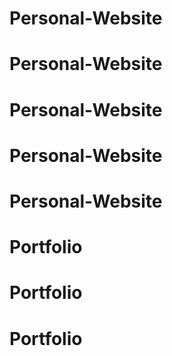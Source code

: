 # Personal-Website
# Personal-Website
# Personal-Website
# Personal-Website
# Personal-Website
# Portfolio
# Portfolio
# Portfolio
